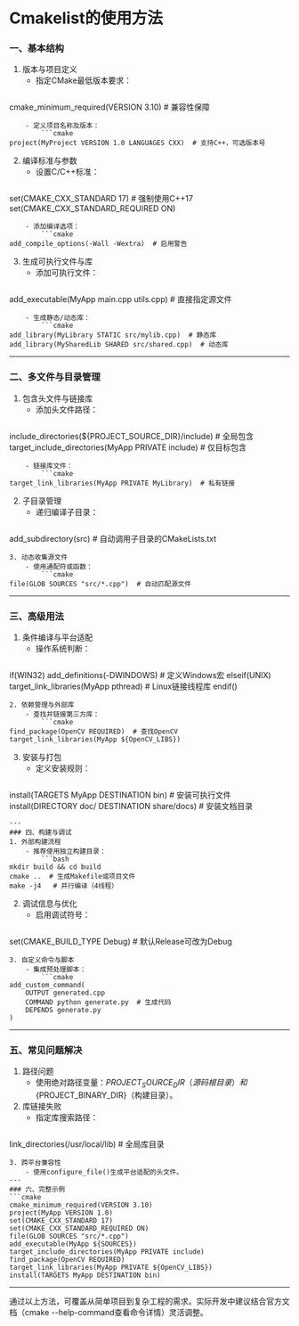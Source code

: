 # Cmakelist的使用方法
### 一、基本结构
1. 版本与项目定义
    - 指定CMake最低版本要求：
        ```cmake
cmake_minimum_required(VERSION 3.10)  # 兼容性保障
```
    - 定义项目名称及版本：
        ```cmake
project(MyProject VERSION 1.0 LANGUAGES CXX)  # 支持C++，可选版本号
```
2. 编译标准与参数
    - 设置C/C++标准：
        ```cmake
set(CMAKE_CXX_STANDARD 17)  # 强制使用C++17
set(CMAKE_CXX_STANDARD_REQUIRED ON)
```
    - 添加编译选项：
        ```cmake
add_compile_options(-Wall -Wextra)  # 启用警告
```
3. 生成可执行文件与库
    - 添加可执行文件：
        ```cmake
add_executable(MyApp main.cpp utils.cpp)  # 直接指定源文件
```
    - 生成静态/动态库：
        ```cmake
add_library(MyLibrary STATIC src/mylib.cpp)  # 静态库
add_library(MySharedLib SHARED src/shared.cpp)  # 动态库
```
---
### 二、多文件与目录管理
1. 包含头文件与链接库
    - 添加头文件路径：
        ```cmake
include_directories(${PROJECT_SOURCE_DIR}/include)  # 全局包含
target_include_directories(MyApp PRIVATE include)  # 仅目标包含
```
    - 链接库文件：
        ```cmake
target_link_libraries(MyApp PRIVATE MyLibrary)  # 私有链接
```
2. 子目录管理
    - 递归编译子目录：
        ```cmake
add_subdirectory(src)  # 自动调用子目录的CMakeLists.txt
```
3. 动态收集源文件
    - 使用通配符或函数：
        ```cmake
file(GLOB SOURCES "src/*.cpp")  # 自动匹配源文件
```
---
### 三、高级用法
1. 条件编译与平台适配
    - 操作系统判断：
        ```cmake
if(WIN32)
    add_definitions(-DWINDOWS)  # 定义Windows宏
elseif(UNIX)
    target_link_libraries(MyApp pthread)  # Linux链接线程库
endif()
```
2. 依赖管理与外部库
    - 查找并链接第三方库：
        ```cmake
find_package(OpenCV REQUIRED)  # 查找OpenCV
target_link_libraries(MyApp ${OpenCV_LIBS})
```
3. 安装与打包
    - 定义安装规则：
        ```cmake
install(TARGETS MyApp DESTINATION bin)  # 安装可执行文件
install(DIRECTORY doc/ DESTINATION share/docs)  # 安装文档目录
```
---
### 四、构建与调试
1. 外部构建流程
    - 推荐使用独立构建目录：
        ```bash
mkdir build && cd build
cmake ..  # 生成Makefile或项目文件
make -j4   # 并行编译（4线程）
```
2. 调试信息与优化
    - 启用调试符号：
        ```cmake
set(CMAKE_BUILD_TYPE Debug)  # 默认Release可改为Debug
```
3. 自定义命令与脚本
    - 集成预处理脚本：
        ```cmake
add_custom_command(
    OUTPUT generated.cpp
    COMMAND python generate.py  # 生成代码
    DEPENDS generate.py
)
```
---
### 五、常见问题解决
1. 路径问题
    - 使用绝对路径变量：${PROJECT_SOURCE_DIR}（源码根目录）和${PROJECT_BINARY_DIR}（构建目录）。
2. 库链接失败
    - 指定库搜索路径：
        ```cmake
link_directories(/usr/local/lib)  # 全局库目录
```
3. 跨平台兼容性
    - 使用configure_file()生成平台适配的头文件。
---
### 六、完整示例
```cmake
cmake_minimum_required(VERSION 3.10)
project(MyApp VERSION 1.0)
set(CMAKE_CXX_STANDARD 17)
set(CMAKE_CXX_STANDARD_REQUIRED ON)
file(GLOB SOURCES "src/*.cpp")
add_executable(MyApp ${SOURCES})
target_include_directories(MyApp PRIVATE include)
find_package(OpenCV REQUIRED)
target_link_libraries(MyApp PRIVATE ${OpenCV_LIBS})
install(TARGETS MyApp DESTINATION bin)
```
---
通过以上方法，可覆盖从简单项目到复杂工程的需求。实际开发中建议结合官方文档（cmake --help-command查看命令详情）灵活调整。
